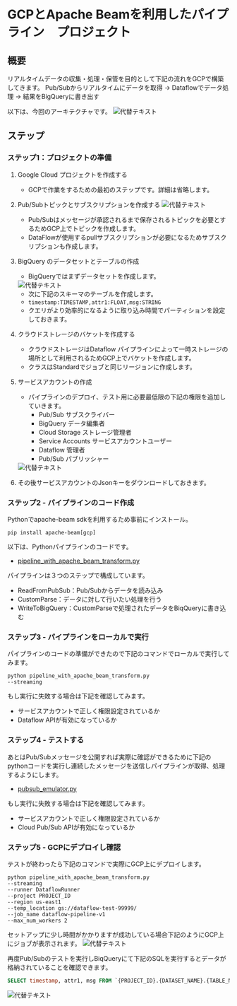 # GCPとApache Beamを利用したパイプライン　プロジェクト

## 概要
リアルタイムデータの収集・処理・保管を目的として下記の流れをGCPで構築してきます。
Pub/Subからリアルタイムにデータを取得 → Dataflowでデータ処理 → 結果をBigQueryに書き出す

以下は、今回のアーキテクチャです。
<img alt="代替テキスト" src="images/Architecture.png">


## ステップ
### ステップ1：プロジェクトの準備
1. Google Cloud プロジェクトを作成する
   * GCPで作業をするための最初のステップです。詳細は省略します。
2. Pub/Subトピックとサブスクリプションを作成する
   <img alt="代替テキスト" src="images/image1.png">
   * Pub/Subはメッセージが承認されるまで保存されるトピックを必要とするためGCP上でトピックを作成します。
   * DataFlowが使用するpullサブスクリプションが必要になるためサブスクリプションも作成します。
3. BigQuery のデータセットとテーブルの作成
   * BigQueryではまずデータセットを作成します。
   <img alt="代替テキスト" src="images/image2.png">

   * 次に下記のスキーマのテーブルを作成します。
   * `timestamp:TIMESTAMP,attr1:FLOAT,msg:STRING`
   * クエリがより効率的になるように取り込み時間でパーティションを設定しておきます。
4. クラウドストレージのバケットを作成する
   * クラウドストレージはDataflow パイプラインによって一時ストレージの場所として利用されるためGCP上でバケットを作成します。
   * クラスはStandardでジョブと同じリージョンに作成します。

5. サービスアカウントの作成
   * パイプラインのデプロイ、テスト用に必要最低限の下記の権限を追加していきます。
      * Pub/Sub サブスクライバー
      * BigQuery データ編集者
      * Cloud Storage ストレージ管理者
      * Service Accounts サービスアカウントユーザー
      * Dataflow 管理者
      * Pub/Sub パブリッシャー
   <img alt="代替テキスト" src="images/image3.png">

6. その後サービスアカウントのJsonキーをダウンロードしておきます。

### ステップ2 - パイプラインのコード作成
Pythonでapache-beam sdkを利用するため事前にインストール。
``` 
pip install apache-beam[gcp] 
``` 
以下は、Pythonパイプラインのコードです。
* [pipeline_with_apache_beam_transform.py](codes/pipeline_with_apache_beam_transform.py)

パイプラインは３つのステップで構成しています。
   * ReadFromPubSub：Pub/Subからデータを読み込み
   * CustomParse：データに対して行いたい処理を行う
   * WriteToBigQuery：CustomParseで処理されたデータをBiqQueryに書き込む

### ステップ3 - パイプラインをローカルで実行
パイプラインのコードの準備ができたので下記のコマンドでローカルで実行してみます。
``` 
python pipeline_with_apache_beam_transform.py 
--streaming
```
もし実行に失敗する場合は下記を確認してみます。
* サービスアカウントで正しく権限設定されているか
* Dataflow APIが有効になっているか

### ステップ4 - テストする
あとはPub/Subメッセージを公開すれば実際に確認ができるために下記のpythonコードを実行し連続したメッセージを送信しパイプラインが取得、処理するようにします。
* [pubsub_emulator.py](codes/pubsub_emulator.py)

もし実行に失敗する場合は下記を確認してみます。
* サービスアカウントで正しく権限設定されているか
* Cloud Pub/Sub APIが有効になっているか

### ステップ5 - GCPにデプロイし確認
テストが終わったら下記のコマンドで実際にGCP上にデプロイします。
``` 
python pipeline_with_apache_beam_transform.py 
--streaming
--runner DataflowRunner 
--project PROJECT_ID 
--region us-east1 
--temp_location gs://dataflow-test-99999/ 
--job_name dataflow-pipeline-v1 
--max_num_workers 2
``` 

セットアップに少し時間がかかりますが成功している場合下記のようにGCP上にジョブが表示されます。
<img alt="代替テキスト" src="images/image4.png">

再度Pub/Subのテストを実行しBiqQueryにて下記のSQLを実行するとデータが格納されていることを確認できます。
``` SQL
SELECT timestamp, attr1, msg FROM `{PROJECT_ID}.{DATASET_NAME}.{TABLE_NAME}` LIMIT 1000
``` 
<img alt="代替テキスト" src="images/image5.png">